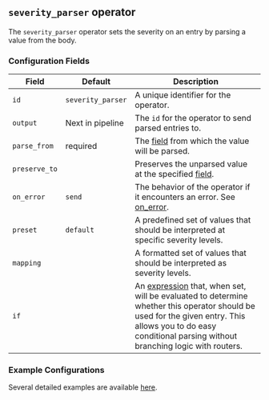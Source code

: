 ## `severity_parser` operator

The `severity_parser` operator sets the severity on an entry by parsing a value from the body.

### Configuration Fields

| Field         | Default           | Description |
| ---           | ---               | ---         |
| `id`          | `severity_parser` | A unique identifier for the operator. |
| `output`      | Next in pipeline  | The `id` for the operator to send parsed entries to. |
| `parse_from`  | required          | The [field](/docs/types/field.md) from which the value will be parsed. |
| `preserve_to` |                   | Preserves the unparsed value at the specified [field](/docs/types/field.md). |
| `on_error`    | `send`            | The behavior of the operator if it encounters an error. See [on_error](/docs/types/on_error.md). |
| `preset`      | `default`         | A predefined set of values that should be interpreted at specific severity levels. |
| `mapping`     |                   | A formatted set of values that should be interpreted as severity levels. |
| `if`          |                   | An [expression](/docs/types/expression.md) that, when set, will be evaluated to determine whether this operator should be used for the given entry. This allows you to do easy conditional parsing without branching logic with routers. |


### Example Configurations

Several detailed examples are available [here](/docs/types/severity.md).
